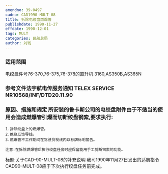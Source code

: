 ```yaml
---
amendno: 39-0497
cadno: CAD1990-MULT-08
title: 拆除电绞盘燃爆管
publishdate: 1990-11-27
effdate: 1990-12-01
tags: MULT
categories: 民航总局
author: 刘琥
---
```


### 适用范围 
电绞盘件号76-370,76-375,76-378的直升机 3160,AS350B,AS365N

<!--more-->
### 参考文件法宇航电传服务通知 TELEX SERVICE NR10568/INF/DTD20.11.90 

### 原因、措施和规定 所安装的鲁卡斯公司的电绞盘附件由于不适当的使用会造成燃爆管引爆而切断绞盘钢索,要求执行: 
    1.拆除绞盘上的燃爆管。 
    2.绝缘反馈导线。 
    3.燃爆管不工作期间在驾驶员视线内以标牌标明警告。 

    注意:在拆除燃爆管后执行绞盘任务时应保留能用手工剪断钢索的功能。 
标题:关于CAD-90-MULT-08的补充说明     我司1990年11月27日发出的适航指令CAD90-MULT-08应于下次执行绞盘任务前完成。
         
